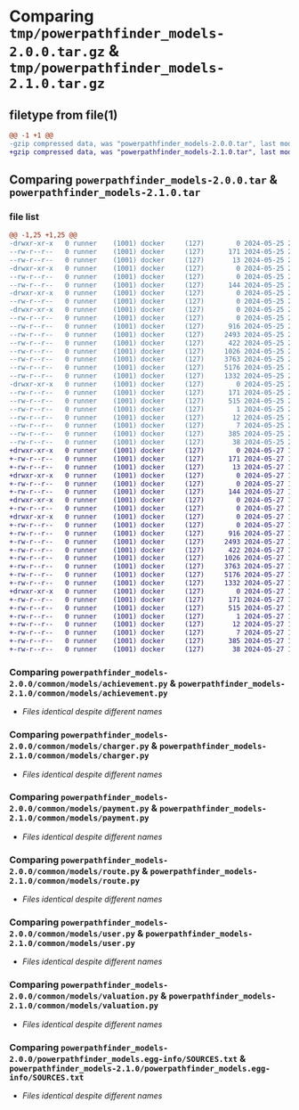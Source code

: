 # Comparing `tmp/powerpathfinder_models-2.0.0.tar.gz` & `tmp/powerpathfinder_models-2.1.0.tar.gz`

## filetype from file(1)

```diff
@@ -1 +1 @@
-gzip compressed data, was "powerpathfinder_models-2.0.0.tar", last modified: Sat May 25 22:12:48 2024, max compression
+gzip compressed data, was "powerpathfinder_models-2.1.0.tar", last modified: Mon May 27 14:26:04 2024, max compression
```

## Comparing `powerpathfinder_models-2.0.0.tar` & `powerpathfinder_models-2.1.0.tar`

### file list

```diff
@@ -1,25 +1,25 @@
-drwxr-xr-x   0 runner    (1001) docker     (127)        0 2024-05-25 22:12:48.044024 powerpathfinder_models-2.0.0/
--rw-r--r--   0 runner    (1001) docker     (127)      171 2024-05-25 22:12:48.044024 powerpathfinder_models-2.0.0/PKG-INFO
--rw-r--r--   0 runner    (1001) docker     (127)       13 2024-05-25 22:12:43.000000 powerpathfinder_models-2.0.0/README.md
-drwxr-xr-x   0 runner    (1001) docker     (127)        0 2024-05-25 22:12:48.044024 powerpathfinder_models-2.0.0/common/
--rw-r--r--   0 runner    (1001) docker     (127)        0 2024-05-25 22:12:43.000000 powerpathfinder_models-2.0.0/common/__init__.py
--rw-r--r--   0 runner    (1001) docker     (127)      144 2024-05-25 22:12:43.000000 powerpathfinder_models-2.0.0/common/apps.py
-drwxr-xr-x   0 runner    (1001) docker     (127)        0 2024-05-25 22:12:48.044024 powerpathfinder_models-2.0.0/common/migrations/
--rw-r--r--   0 runner    (1001) docker     (127)        0 2024-05-25 22:12:43.000000 powerpathfinder_models-2.0.0/common/migrations/__init__.py
-drwxr-xr-x   0 runner    (1001) docker     (127)        0 2024-05-25 22:12:48.044024 powerpathfinder_models-2.0.0/common/models/
--rw-r--r--   0 runner    (1001) docker     (127)        0 2024-05-25 22:12:43.000000 powerpathfinder_models-2.0.0/common/models/__init__.py
--rw-r--r--   0 runner    (1001) docker     (127)      916 2024-05-25 22:12:43.000000 powerpathfinder_models-2.0.0/common/models/achievement.py
--rw-r--r--   0 runner    (1001) docker     (127)     2493 2024-05-25 22:12:43.000000 powerpathfinder_models-2.0.0/common/models/charger.py
--rw-r--r--   0 runner    (1001) docker     (127)      422 2024-05-25 22:12:43.000000 powerpathfinder_models-2.0.0/common/models/fcm.py
--rw-r--r--   0 runner    (1001) docker     (127)     1026 2024-05-25 22:12:43.000000 powerpathfinder_models-2.0.0/common/models/payment.py
--rw-r--r--   0 runner    (1001) docker     (127)     3763 2024-05-25 22:12:43.000000 powerpathfinder_models-2.0.0/common/models/route.py
--rw-r--r--   0 runner    (1001) docker     (127)     5176 2024-05-25 22:12:43.000000 powerpathfinder_models-2.0.0/common/models/user.py
--rw-r--r--   0 runner    (1001) docker     (127)     1332 2024-05-25 22:12:43.000000 powerpathfinder_models-2.0.0/common/models/valuation.py
-drwxr-xr-x   0 runner    (1001) docker     (127)        0 2024-05-25 22:12:48.044024 powerpathfinder_models-2.0.0/powerpathfinder_models.egg-info/
--rw-r--r--   0 runner    (1001) docker     (127)      171 2024-05-25 22:12:48.000000 powerpathfinder_models-2.0.0/powerpathfinder_models.egg-info/PKG-INFO
--rw-r--r--   0 runner    (1001) docker     (127)      515 2024-05-25 22:12:48.000000 powerpathfinder_models-2.0.0/powerpathfinder_models.egg-info/SOURCES.txt
--rw-r--r--   0 runner    (1001) docker     (127)        1 2024-05-25 22:12:48.000000 powerpathfinder_models-2.0.0/powerpathfinder_models.egg-info/dependency_links.txt
--rw-r--r--   0 runner    (1001) docker     (127)       12 2024-05-25 22:12:48.000000 powerpathfinder_models-2.0.0/powerpathfinder_models.egg-info/requires.txt
--rw-r--r--   0 runner    (1001) docker     (127)        7 2024-05-25 22:12:48.000000 powerpathfinder_models-2.0.0/powerpathfinder_models.egg-info/top_level.txt
--rw-r--r--   0 runner    (1001) docker     (127)      385 2024-05-25 22:12:43.000000 powerpathfinder_models-2.0.0/pyproject.toml
--rw-r--r--   0 runner    (1001) docker     (127)       38 2024-05-25 22:12:48.044024 powerpathfinder_models-2.0.0/setup.cfg
+drwxr-xr-x   0 runner    (1001) docker     (127)        0 2024-05-27 14:26:04.809458 powerpathfinder_models-2.1.0/
+-rw-r--r--   0 runner    (1001) docker     (127)      171 2024-05-27 14:26:04.809458 powerpathfinder_models-2.1.0/PKG-INFO
+-rw-r--r--   0 runner    (1001) docker     (127)       13 2024-05-27 14:26:00.000000 powerpathfinder_models-2.1.0/README.md
+drwxr-xr-x   0 runner    (1001) docker     (127)        0 2024-05-27 14:26:04.809458 powerpathfinder_models-2.1.0/common/
+-rw-r--r--   0 runner    (1001) docker     (127)        0 2024-05-27 14:26:00.000000 powerpathfinder_models-2.1.0/common/__init__.py
+-rw-r--r--   0 runner    (1001) docker     (127)      144 2024-05-27 14:26:00.000000 powerpathfinder_models-2.1.0/common/apps.py
+drwxr-xr-x   0 runner    (1001) docker     (127)        0 2024-05-27 14:26:04.809458 powerpathfinder_models-2.1.0/common/migrations/
+-rw-r--r--   0 runner    (1001) docker     (127)        0 2024-05-27 14:26:00.000000 powerpathfinder_models-2.1.0/common/migrations/__init__.py
+drwxr-xr-x   0 runner    (1001) docker     (127)        0 2024-05-27 14:26:04.809458 powerpathfinder_models-2.1.0/common/models/
+-rw-r--r--   0 runner    (1001) docker     (127)        0 2024-05-27 14:26:00.000000 powerpathfinder_models-2.1.0/common/models/__init__.py
+-rw-r--r--   0 runner    (1001) docker     (127)      916 2024-05-27 14:26:00.000000 powerpathfinder_models-2.1.0/common/models/achievement.py
+-rw-r--r--   0 runner    (1001) docker     (127)     2493 2024-05-27 14:26:00.000000 powerpathfinder_models-2.1.0/common/models/charger.py
+-rw-r--r--   0 runner    (1001) docker     (127)      422 2024-05-27 14:26:00.000000 powerpathfinder_models-2.1.0/common/models/fcm.py
+-rw-r--r--   0 runner    (1001) docker     (127)     1026 2024-05-27 14:26:00.000000 powerpathfinder_models-2.1.0/common/models/payment.py
+-rw-r--r--   0 runner    (1001) docker     (127)     3763 2024-05-27 14:26:00.000000 powerpathfinder_models-2.1.0/common/models/route.py
+-rw-r--r--   0 runner    (1001) docker     (127)     5176 2024-05-27 14:26:00.000000 powerpathfinder_models-2.1.0/common/models/user.py
+-rw-r--r--   0 runner    (1001) docker     (127)     1332 2024-05-27 14:26:00.000000 powerpathfinder_models-2.1.0/common/models/valuation.py
+drwxr-xr-x   0 runner    (1001) docker     (127)        0 2024-05-27 14:26:04.809458 powerpathfinder_models-2.1.0/powerpathfinder_models.egg-info/
+-rw-r--r--   0 runner    (1001) docker     (127)      171 2024-05-27 14:26:04.000000 powerpathfinder_models-2.1.0/powerpathfinder_models.egg-info/PKG-INFO
+-rw-r--r--   0 runner    (1001) docker     (127)      515 2024-05-27 14:26:04.000000 powerpathfinder_models-2.1.0/powerpathfinder_models.egg-info/SOURCES.txt
+-rw-r--r--   0 runner    (1001) docker     (127)        1 2024-05-27 14:26:04.000000 powerpathfinder_models-2.1.0/powerpathfinder_models.egg-info/dependency_links.txt
+-rw-r--r--   0 runner    (1001) docker     (127)       12 2024-05-27 14:26:04.000000 powerpathfinder_models-2.1.0/powerpathfinder_models.egg-info/requires.txt
+-rw-r--r--   0 runner    (1001) docker     (127)        7 2024-05-27 14:26:04.000000 powerpathfinder_models-2.1.0/powerpathfinder_models.egg-info/top_level.txt
+-rw-r--r--   0 runner    (1001) docker     (127)      385 2024-05-27 14:26:00.000000 powerpathfinder_models-2.1.0/pyproject.toml
+-rw-r--r--   0 runner    (1001) docker     (127)       38 2024-05-27 14:26:04.809458 powerpathfinder_models-2.1.0/setup.cfg
```

### Comparing `powerpathfinder_models-2.0.0/common/models/achievement.py` & `powerpathfinder_models-2.1.0/common/models/achievement.py`

 * *Files identical despite different names*

### Comparing `powerpathfinder_models-2.0.0/common/models/charger.py` & `powerpathfinder_models-2.1.0/common/models/charger.py`

 * *Files identical despite different names*

### Comparing `powerpathfinder_models-2.0.0/common/models/payment.py` & `powerpathfinder_models-2.1.0/common/models/payment.py`

 * *Files identical despite different names*

### Comparing `powerpathfinder_models-2.0.0/common/models/route.py` & `powerpathfinder_models-2.1.0/common/models/route.py`

 * *Files identical despite different names*

### Comparing `powerpathfinder_models-2.0.0/common/models/user.py` & `powerpathfinder_models-2.1.0/common/models/user.py`

 * *Files identical despite different names*

### Comparing `powerpathfinder_models-2.0.0/common/models/valuation.py` & `powerpathfinder_models-2.1.0/common/models/valuation.py`

 * *Files identical despite different names*

### Comparing `powerpathfinder_models-2.0.0/powerpathfinder_models.egg-info/SOURCES.txt` & `powerpathfinder_models-2.1.0/powerpathfinder_models.egg-info/SOURCES.txt`

 * *Files identical despite different names*


